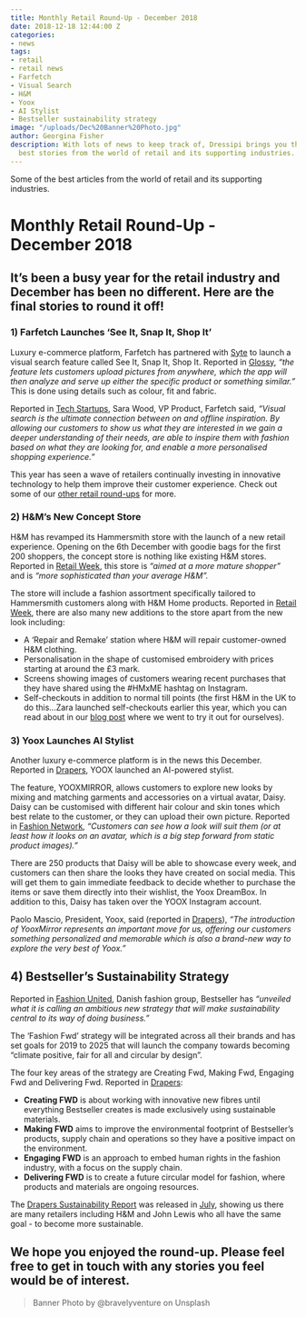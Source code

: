 ```yaml
---
title: Monthly Retail Round-Up - December 2018
date: 2018-12-18 12:44:00 Z
categories:
- news
tags:
- retail
- retail news
- Farfetch
- Visual Search
- H&M
- Yoox
- AI Stylist
- Bestseller sustainability strategy
image: "/uploads/Dec%20Banner%20Photo.jpg"
author: Georgina Fisher
description: With lots of news to keep track of, Dressipi brings you this month's
  best stories from the world of retail and its supporting industries.
---
```


Some of the best articles from the world of retail and its supporting industries.

# Monthly Retail Round-Up - December 2018

## It’s been a busy year for the retail industry and December has been no different. Here are the final stories to round it off!

### 1) Farfetch Launches ‘See It, Snap It, Shop It’

Luxury e-commerce platform, Farfetch has partnered with [Syte](https://www.syte.ai/) to launch a visual search feature called See It, Snap It, Shop It. Reported in [Glossy](https://www.glossy.co/evolution-of-luxury/farfetch-launches-visual-search-feature-as-luxury-plays-digital-catch-up), *“the feature lets customers upload pictures from anywhere, which the app will then analyze and serve up either the specific product or something similar.”* This is done using details such as colour, fit and fabric.

Reported in [Tech Startups](https://techstartups.com/2018/12/07/visual-ai-startup-syte-partners-luxury-fashion-platform-farfetch-launch-new-app-visual-search-feature-ios/), Sara Wood, VP Product, Farfetch said, *“Visual search is the ultimate connection between on and offline inspiration. By allowing our customers to show us what they are interested in we gain a deeper understanding of their needs, are able to inspire them with fashion based on what they are looking for, and enable a more personalised shopping experience.”*

This year has seen a wave of retailers continually investing in innovative technology to help them improve their customer experience. Check out some of our [other retail round-ups](https://dressipi.com/resources/blog/) for more.

### 2) H&M’s New Concept Store

H&M has revamped its Hammersmith store with the launch of a new retail experience. Opening on the 6th December with goodie bags for the first 200 shoppers, the concept store is nothing like existing H&M stores. Reported in [Retail Week](https://www.retail-week.com/fashion/handms-new-concept-store--nothing-like-your-average-handm/7030643.article?authent=1), this store is *“aimed at a more mature shopper”* and is *“more sophisticated than your average H&M”.*

The store will include a fashion assortment specifically tailored to Hammersmith customers along with H&M Home products. Reported in [Retail Week](https://www.retail-week.com/fashion/handms-new-concept-store--nothing-like-your-average-handm/7030643.article), there are also many new additions to the store apart from the new look including:

* A ‘Repair and Remake’ station where H&M will repair customer-owned H&M clothing.
* Personalisation in the shape of customised embroidery with prices starting at around the £3 mark.
* Screens showing images of customers wearing recent purchases that they have shared using the #HMxME hashtag on Instagram.
* Self-checkouts in addition to normal till points (the first H&M in the UK to do this...Zara launched self-checkouts earlier this year, which you can read about in our [blog post](https://dressipi.com/blog/zaras-self-service-check-out-highlights-a-stronger-focus-on-creating-better-in-store-customer-experiences/) where we went to try it out for ourselves).

### 3) Yoox Launches AI Stylist

Another luxury e-commerce platform is in the news this December. Reported in [Drapers](https://www.drapersonline.com/7033452.article?utm_source=newsletter&utm_medium=email&utm_campaign=DR_EditorialNewsletters.Paid:%20Send%20-%20Daily%20News&mkt_tok=eyJpIjoiTnpNMVptRmlOR0l6TVRrdyIsInQiOiJnNEFvdGd2dHZNVGwwUGpodTIxRWszU1JzTFNBRWs5bTRIZFlkaVNmckJqUDc2d1wvSkVjcUpmblQ0MXRHQXRIWFd3R0ZnRmg4cEpXdjRIcnhyeFVERU9yV1B2cWFKZ1JWbEpTSnBPNlJcL3czMXFXQnYzMTZqaTc0Y1dVdmo2Ung0In0%3D), YOOX launched an AI-powered stylist. 

The feature, YOOXMIRROR, allows customers to explore new looks by mixing and matching garments and accessories on a virtual avatar, Daisy. Daisy can be customised with different hair colour and skin tones which best relate to the customer, or they can upload their own picture. Reported in [Fashion Network](https://us.fashionnetwork.com/news/YNAP-unveils-Yoox-Mirror-AI-based-avatar-styling-suite,1044171.html#.XBjtYmj7RaR), *“Customers can see how a look will suit them (or at least how it looks on an avatar, which is a big step forward from static product images).”*

There are 250 products that Daisy will be able to showcase every week, and customers can then share the looks they have created on social media. This will get them to gain immediate feedback to decide whether to purchase the items or save them directly into their wishlist, the Yoox DreamBox. In addition to this, Daisy has taken over the YOOX Instagram account.

Paolo Mascio, President, Yoox, said (reported in [Drapers](https://www.drapersonline.com/7033452.article?utm_source=newsletter&utm_medium=email&utm_campaign=DR_EditorialNewsletters.Paid:%20Send%20-%20Daily%20News&mkt_tok=eyJpIjoiTnpNMVptRmlOR0l6TVRrdyIsInQiOiJnNEFvdGd2dHZNVGwwUGpodTIxRWszU1JzTFNBRWs5bTRIZFlkaVNmckJqUDc2d1wvSkVjcUpmblQ0MXRHQXRIWFd3R0ZnRmg4cEpXdjRIcnhyeFVERU9yV1B2cWFKZ1JWbEpTSnBPNlJcL3czMXFXQnYzMTZqaTc0Y1dVdmo2Ung0In0%3D)), *“The introduction of YooxMirror represents an important move for us, offering our customers something personalized and memorable which is also a brand-new way to explore the very best of Yoox.”*

## 4) Bestseller’s Sustainability Strategy

Reported in [Fashion United](https://fashionunited.uk/news/business/bestseller-launches-new-sustainability-strategy/2018121040427), Danish fashion group, Bestseller has *“unveiled what it is calling an ambitious new strategy that will make sustainability central to its way of doing business.”*

The ‘Fashion Fwd’ strategy will be integrated across all their brands and has set goals for 2019 to 2025 that will launch the company towards becoming “climate positive, fair for all and circular by design”. 

The four key areas of the strategy are Creating Fwd, Making Fwd, Engaging Fwd and Delivering Fwd. Reported in [Drapers](https://www.drapersonline.com/7033362.article?utm_source=newsletter&utm_medium=email&utm_campaign=DR_EditorialNewsletters.Reg:%20Send%20-%20Daily%20News&mkt_tok=eyJpIjoiWW1NNU1UWTJPVEE1TVdNNSIsInQiOiJRQ2hWbkhYS1JySXVJNkVLZ1NIOTBQVnhvc1RsRkVrV3JFUE1FQkFzS2NxVm5HRHc0SHR3QVFvRWtkZjdiNmtPUCtaWUNybUhPdGgrOHh1K0hpem9hb2JiN1UxalBWdndcL2d6ZWJ3cnpia1l4VEJLUEllMlowU09JN0ljdzljTVIifQ%3D%3D):

* **Creating FWD** is about working with innovative new fibres until everything Bestseller creates is made exclusively using sustainable materials.
* **Making FWD** aims to improve the environmental footprint of Bestseller’s products, supply chain and operations so they have a positive impact on the environment.
* **Engaging FWD** is an approach to embed human rights in the fashion industry, with a focus on the supply chain.
* **Delivering FWD** is to create a future circular model for fashion, where products and materials are ongoing resources.

The [Drapers Sustainability Report](http://guides.drapersonline.com/5922.guide) was released in [July](https://dressipi.com/blog/monthly-retail-round-up-july-2018/), showing us there are many retailers including H&M and John Lewis who all have the same goal - to become more sustainable.

## We hope you enjoyed the round-up. Please feel free to get in touch with any stories you feel would be of interest.

> Banner Photo by @bravelyventure on Unsplash